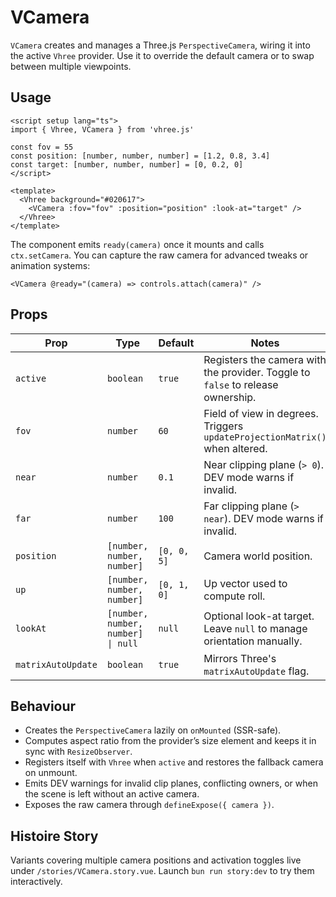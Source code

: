 # VCamera

`VCamera` creates and manages a Three.js `PerspectiveCamera`, wiring it into the active `Vhree` provider. Use it to override the default camera or to swap between multiple viewpoints.

## Usage

```vue
<script setup lang="ts">
import { Vhree, VCamera } from 'vhree.js'

const fov = 55
const position: [number, number, number] = [1.2, 0.8, 3.4]
const target: [number, number, number] = [0, 0.2, 0]
</script>

<template>
  <Vhree background="#020617">
    <VCamera :fov="fov" :position="position" :look-at="target" />
  </Vhree>
</template>
```

The component emits `ready(camera)` once it mounts and calls `ctx.setCamera`. You can capture the raw camera for advanced tweaks or animation systems:

```vue
<VCamera @ready="(camera) => controls.attach(camera)" />
```

## Props

| Prop | Type | Default | Notes |
| --- | --- | --- | --- |
| `active` | `boolean` | `true` | Registers the camera with the provider. Toggle to `false` to release ownership. |
| `fov` | `number` | `60` | Field of view in degrees. Triggers `updateProjectionMatrix()` when altered. |
| `near` | `number` | `0.1` | Near clipping plane (`> 0`). DEV mode warns if invalid. |
| `far` | `number` | `100` | Far clipping plane (`> near`). DEV mode warns if invalid. |
| `position` | `[number, number, number]` | `[0, 0, 5]` | Camera world position. |
| `up` | `[number, number, number]` | `[0, 1, 0]` | Up vector used to compute roll. |
| `lookAt` | `[number, number, number] \| null` | `null` | Optional look-at target. Leave `null` to manage orientation manually. |
| `matrixAutoUpdate` | `boolean` | `true` | Mirrors Three's `matrixAutoUpdate` flag. |

## Behaviour

- Creates the `PerspectiveCamera` lazily on `onMounted` (SSR-safe).
- Computes aspect ratio from the provider’s size element and keeps it in sync with `ResizeObserver`.
- Registers itself with `Vhree` when `active` and restores the fallback camera on unmount.
- Emits DEV warnings for invalid clip planes, conflicting owners, or when the scene is left without an active camera.
- Exposes the raw camera through `defineExpose({ camera })`.

## Histoire Story

Variants covering multiple camera positions and activation toggles live under `/stories/VCamera.story.vue`. Launch `bun run story:dev` to try them interactively.

